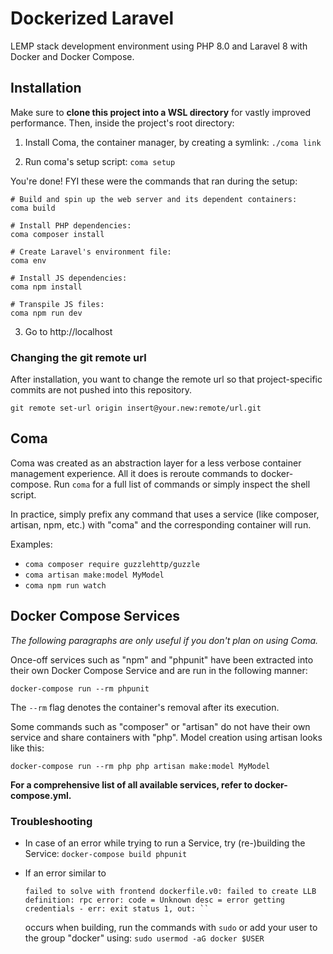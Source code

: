 # Dockerized Laravel

LEMP stack development environment using PHP 8.0 and Laravel 8 with Docker and Docker Compose.

## Installation

Make sure to **clone this project into a WSL directory** for vastly improved performance. Then, inside the project's root directory:

1. Install Coma, the container manager, by creating a symlink:
`./coma link`

2. Run coma's setup script:
`coma setup`

You're done! FYI these were the commands that ran during the setup:

    # Build and spin up the web server and its dependent containers:
    coma build

    # Install PHP dependencies:
    coma composer install

    # Create Laravel's environment file:
    coma env

    # Install JS dependencies:
    coma npm install

    # Transpile JS files:
    coma npm run dev

3. Go to http://localhost

### Changing the git remote url

After installation, you want to change the remote url so that project-specific commits are not pushed into this repository.

`git remote set-url origin insert@your.new:remote/url.git`

## Coma

Coma was created as an abstraction layer for a less verbose container management experience. All it does is reroute commands to docker-compose.
Run `coma` for a full list of commands or simply inspect the shell script.

In practice, simply prefix any command that uses a service (like composer, artisan, npm, etc.) with "coma" and the corresponding container will run.

Examples:
- `coma composer require guzzlehttp/guzzle`
- `coma artisan make:model MyModel`
- `coma npm run watch`

## Docker Compose Services

*The following paragraphs are only useful if you don't plan on using Coma.*

Once-off services such as "npm" and "phpunit" have been extracted into their own Docker Compose Service and are run in the following manner:

`docker-compose run --rm phpunit`

The `--rm` flag denotes the container's removal after its execution.

Some commands such as "composer" or "artisan" do not have their own service and share containers with "php". Model creation using artisan looks like this:

`docker-compose run --rm php php artisan make:model MyModel`

**For a comprehensive list of all available services, refer to docker-compose.yml.**

### Troubleshooting

- In case of an error while trying to run a Service, try (re-)building the Service:
    `docker-compose build phpunit`

- If an error similar to
    ```
    failed to solve with frontend dockerfile.v0: failed to create LLB definition: rpc error: code = Unknown desc = error getting credentials - err: exit status 1, out: ``
    ```
    occurs when building, run the commands with `sudo` or add your user to the group "docker" using:
    `sudo usermod -aG docker $USER`
